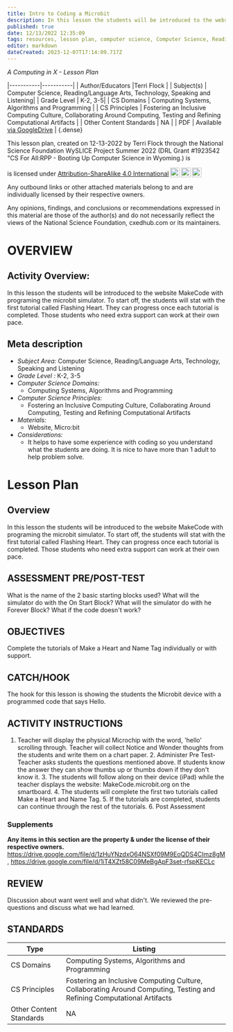 ```yaml
---
title: Intro to Coding a Microbit
description: In this lesson the students will be introduced to the website MakeCode with programing the microbit simulator.  To start off, the students will stat with the first tutorial called Flashing Heart.  They can progress once each tutorial is completed.  Those students who need extra support can work at their own pace.
published: true
date: 12/13/2022 12:35:09
tags: resources, lesson plan, computer science, Computer Science, Reading/Language Arts, Technology, Speaking and Listening 
editor: markdown
dateCreated: 2023-12-07T17:14:09.717Z
---
```

*A Computing in X - Lesson Plan*

|-----------|-----------|
| Author/Educators |Terri Flock |
| Subject(s) | Computer Science, Reading/Language Arts, Technology, Speaking and Listening|
| Grade Level | K-2, 3-5|
| CS Domains | Computing Systems, Algorithms and Programming |
| CS Principles | Fostering an Inclusive Computing Culture, Collaborating Around Computing, Testing and Refining Computational Artifacts |
| Other Content Standards | NA | 
| PDF | Available [via GoogleDrive](https://drive.google.com/open?id=1QtCQqOPuJ9fI1rzb_yYEU0eKJdl7Q9Le) |
{.dense}






This lesson plan, created on 12-13-2022 by Terri Flock through the National Science Foundation WySLICE Project Summer 2022 (DRL Grant #1923542 "CS For All:RPP - Booting Up Computer Science in Wyoming.) is  <p xmlns:cc="http://creativecommons.org/ns#" >  is licensed under <a href="http://creativecommons.org/licenses/by-sa/4.0/?ref=chooser-v1" target="_blank" rel="license noopener noreferrer" style="display:inline-block;">Attribution-ShareAlike 4.0 International<img style="height:22px!important;margin-left:3px;vertical-align:text-bottom;" src="https://mirrors.creativecommons.org/presskit/icons/cc.svg?ref=chooser-v1"><img style="height:22px!important;margin-left:3px;vertical-align:text-bottom;" src="https://mirrors.creativecommons.org/presskit/icons/by.svg?ref=chooser-v1"><img style="height:22px!important;margin-left:3px;vertical-align:text-bottom;" src="https://mirrors.creativecommons.org/presskit/icons/sa.svg?ref=chooser-v1"></a></p>


Any outbound links or other attached materials belong to and are individually licensed by their respective owners. 


Any opinions, findings, and conclusions or recommendations expressed in this material are those of the author(s) and do not necessarily reflect the views of the National Science Foundation, cxedhub.com or its maintainers.


# OVERVIEW
## Activity Overview:  
In this lesson the students will be introduced to the website MakeCode with programing the microbit simulator.  To start off, the students will stat with the first tutorial called Flashing Heart.  They can progress once each tutorial is completed.  Those students who need extra support can work at their own pace.
## Meta description
+ *Subject Area:* Computer Science, Reading/Language Arts, Technology, Speaking and Listening 
+ *Grade Level :* K-2, 3-5 
+ *Computer Science Domains:*
   + Computing Systems, Algorithms and Programming
+ *Computer Science Principles:*
   + Fostering an Inclusive Computing Culture, Collaborating Around Computing, Testing and Refining Computational Artifacts
+ *Materials:* 
   + Website, Micro:bit
+ *Considerations:*
   + It helps to have some experience with coding so you understand what the students are doing.  It is nice to have more than 1 adult to help problem solve.


# Lesson Plan
## Overview
In this lesson the students will be introduced to the website MakeCode with programing the microbit simulator.  To start off, the students will stat with the first tutorial called Flashing Heart.  They can progress once each tutorial is completed.  Those students who need extra support can work at their own pace.
## ASSESSMENT PRE/POST-TEST
What is the name of the 2 basic starting blocks used? What will the simulator do with the On Start Block? What will the simulator do with he Forever Block? What if the code doesn't work?
## OBJECTIVES
Complete the tutorials of Make a Heart and Name Tag individually or with support.


## CATCH/HOOK
The hook for this lesson is showing the students the Microbit device with a programmed code that says Hello.


## ACTIVITY INSTRUCTIONS
1. Teacher will display the physical Microchip with the word, 'hello' scrolling through. Teacher will collect Notice and Wonder thoughts from the students and write them on a chart paper. 2. Administer Pre Test-Teacher asks students the questions mentioned above. If students know the answer they can show thumbs up or thumbs down if they don't know it. 3. The students will follow along on their device (iPad) while the teacher displays the website: MakeCode.microbit.org on the smartboard. 4. The students will complete the first two tutorials called Make a Heart and Name Tag. 5. If the tutorials are completed, students can continue through the rest of the tutorials. 6. Post Assessment


### Supplements
**Any items in this section are the property & under the license of their respective owners.**
https://drive.google.com/file/d/1zHuYNzdxO64NSXf09M9EoQDS4CImz8gM, https://drive.google.com/file/d/1iT4XZt58C09MeBgApF3set-rfspKECLc




## REVIEW
Discussion about want went well and what didn't.  We reviewed the pre-questions and discuss what we had learned.
## STANDARDS        
| Type | Listing | 
|-----------|-----------|
| CS Domains  | Computing Systems, Algorithms and Programming|
| CS Principles   | Fostering an Inclusive Computing Culture, Collaborating Around Computing, Testing and Refining Computational Artifacts|
| Other Content Standards | NA  |